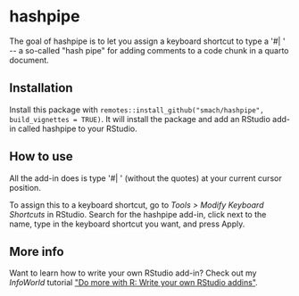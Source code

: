 
# hashpipe

<!-- badges: start -->
<!-- badges: end -->

The goal of hashpipe is to let you assign a keyboard shortcut to type a '#| ' -- a so-called "hash pipe" for adding comments to a code chunk in a quarto document.

## Installation

Install this package with `remotes::install_github("smach/hashpipe", build_vignettes = TRUE)`. It will install the package and add an RStudio add-in called hashpipe to your RStudio.

## How to use

All the add-in does is type '#| ' (without the quotes) at your current cursor position.

To assign this to a keyboard shortcut, go to _Tools > Modify Keyboard Shortcuts_ in RStudio. Search for the hashpipe add-in, click next to the name, type in the keyboard shortcut you want, and press Apply. 

## More info

Want to learn how to write your own RStudio add-in? Check out my _InfoWorld_ tutorial ["Do more with R: Write your own RStudio addins"](https://www.infoworld.com/article/3336059/do-more-with-r-write-your-own-rstudio-addins.html).


